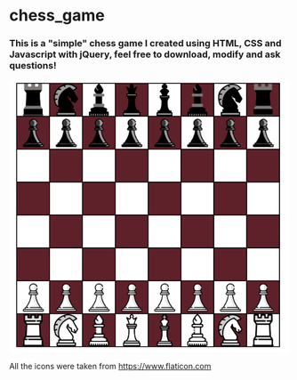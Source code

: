 # chess_game

<h3>This is a "simple" chess game I created using HTML, CSS and Javascript with jQuery, feel free to download, modify and ask questions!</h3>


<div style="text-align:center"><img src="https://github.com/luisaga215/chess_game/blob/master/Pieces/board.PNG"/></div>

All the icons were taken from https://www.flaticon.com

